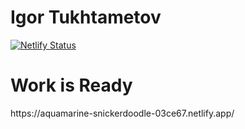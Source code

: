 # Igor Tukhtametov
[![Netlify Status](https://api.netlify.com/api/v1/badges/4b71b9af-f972-427c-8f76-f17002cae654/deploy-status)](https://app.netlify.com/sites/aquamarine-snickerdoodle-03ce67/deploys)

<h1>Work is Ready</h1>
<p></p>
<span>https://aquamarine-snickerdoodle-03ce67.netlify.app/</span>
